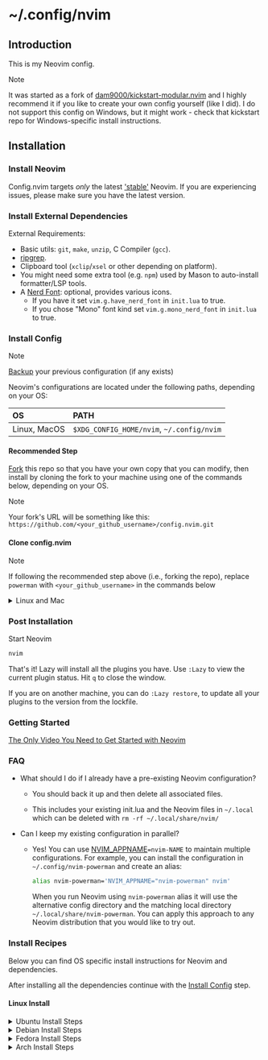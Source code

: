 # ~/.config/nvim

## Introduction

This is my Neovim config.

> [!NOTE]
> It was started as a fork of
> [dam9000/kickstart-modular.nvim](https://github.com/dam9000/kickstart-modular.nvim) and I
> highly recommend it if you like to create your own config yourself (like I did). I do not
> support this config on Windows, but it might work - check that kickstart repo for
> Windows-specific install instructions.

## Installation

### Install Neovim

Config.nvim targets _only_ the latest
['stable'](https://github.com/neovim/neovim/releases/tag/stable) Neovim.
If you are experiencing issues, please make sure you have the latest version.

### Install External Dependencies

External Requirements:

- Basic utils: `git`, `make`, `unzip`, C Compiler (`gcc`).
- [ripgrep](https://github.com/BurntSushi/ripgrep#installation).
- Clipboard tool (`xclip`/`xsel` or other depending on platform).
- You might need some extra tool (e.g. `npm`) used by Mason to auto-install formatter/LSP tools.
- A [Nerd Font](https://www.nerdfonts.com/): optional, provides various icons.
  - If you have it set `vim.g.have_nerd_font` in `init.lua` to true.
  - If you chose "Mono" font kind set `vim.g.mono_nerd_font` in `init.lua` to true.

### Install Config

> [!NOTE]
>
> [Backup](#faq) your previous configuration (if any exists)

Neovim's configurations are located under the following paths, depending on your OS:

| OS           | PATH                                      |
| :----------- | :---------------------------------------- |
| Linux, MacOS | `$XDG_CONFIG_HOME/nvim`, `~/.config/nvim` |

#### Recommended Step

[Fork](https://docs.github.com/en/get-started/quickstart/fork-a-repo) this repo
so that you have your own copy that you can modify, then install by cloning the
fork to your machine using one of the commands below, depending on your OS.

> [!NOTE]
> Your fork's URL will be something like this:
> `https://github.com/<your_github_username>/config.nvim.git`

#### Clone config.nvim

> [!NOTE]
> If following the recommended step above (i.e., forking the repo), replace
> `powerman` with `<your_github_username>` in the commands below

<details><summary> Linux and Mac </summary>

```sh
git clone https://github.com/powerman/config.nvim.git "${XDG_CONFIG_HOME:-$HOME/.config}"/nvim
```

</details>

### Post Installation

Start Neovim

```sh
nvim
```

That's it! Lazy will install all the plugins you have. Use `:Lazy` to view
the current plugin status. Hit `q` to close the window.

If you are on another machine, you can do `:Lazy restore`, to update all your plugins to the
version from the lockfile.

### Getting Started

[The Only Video You Need to Get Started with Neovim](https://youtu.be/m8C0Cq9Uv9o)

### FAQ

- What should I do if I already have a pre-existing Neovim configuration?

  - You should back it up and then delete all associated files.

  - This includes your existing init.lua and the Neovim files in `~/.local`
    which can be deleted with `rm -rf ~/.local/share/nvim/`

- Can I keep my existing configuration in parallel?

  - Yes! You can use [NVIM_APPNAME](https://neovim.io/doc/user/starting.html#_nvim_appname)`=nvim-NAME`
    to maintain multiple configurations. For example, you can install the
    configuration in `~/.config/nvim-powerman` and create an alias:

    ```sh
    alias nvim-powerman='NVIM_APPNAME="nvim-powerman" nvim'
    ```

    When you run Neovim using `nvim-powerman` alias it will use the alternative
    config directory and the matching local directory
    `~/.local/share/nvim-powerman`. You can apply this approach to any Neovim
    distribution that you would like to try out.

### Install Recipes

Below you can find OS specific install instructions for Neovim and dependencies.

After installing all the dependencies continue with the [Install Config](#install-config) step.

#### Linux Install

<details><summary>Ubuntu Install Steps</summary>

```sh
sudo add-apt-repository ppa:neovim-ppa/unstable -y
sudo apt update
sudo apt install make gcc ripgrep unzip git xclip neovim
```

</details>
<details><summary>Debian Install Steps</summary>

```sh
sudo apt update
sudo apt install make gcc ripgrep unzip git xclip curl

# Now we install nvim
curl -LO https://github.com/neovim/neovim/releases/latest/download/nvim-linux-x86_64.tar.gz
sudo rm -rf /opt/nvim-linux-x86_64
sudo mkdir -p /opt/nvim-linux-x86_64
sudo chmod a+rX /opt/nvim-linux-x86_64
sudo tar -C /opt -xzf nvim-linux-x86_64.tar.gz

# make it available in /usr/local/bin, distro installs to /usr/bin
sudo ln -sf /opt/nvim-linux-x86_64/bin/nvim /usr/local/bin/
```

</details>
<details><summary>Fedora Install Steps</summary>

```sh
sudo dnf install -y gcc make git ripgrep fd-find unzip neovim
```

</details>

<details><summary>Arch Install Steps</summary>

```sh
sudo pacman -S --noconfirm --needed gcc make git ripgrep fd unzip neovim
```

</details>
